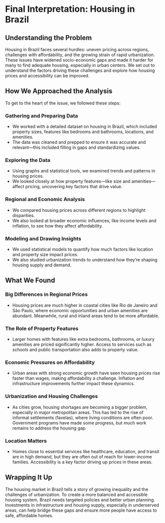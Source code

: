 # Final Interpretation: Housing in Brazil

## Understanding the Problem
Housing in Brazil faces several hurdles: uneven pricing across regions, challenges with affordability, and the growing strain of rapid urbanization. These issues have widened socio-economic gaps and made it harder for many to find adequate housing, especially in urban centers. We set out to understand the factors driving these challenges and explore how housing prices and accessibility can be improved.

## How We Approached the Analysis
To get to the heart of the issue, we followed these steps:

### Gathering and Preparing Data
- We worked with a detailed dataset on housing in Brazil, which included property sizes, features like bedrooms and bathrooms, locations, and amenities.
- The data was cleaned and prepped to ensure it was accurate and relevant—this included filling in gaps and standardizing values.

### Exploring the Data
- Using graphs and statistical tools, we examined trends and patterns in housing prices.
- We looked closely at how property features—like size and amenities—affect pricing, uncovering key factors that drive value.

### Regional and Economic Analysis
- We compared housing prices across different regions to highlight disparities.
- We also looked at broader economic influences, like income levels and inflation, to see how they affect affordability.

### Modeling and Drawing Insights
- We used statistical models to quantify how much factors like location and property size impact prices.
- We also studied urbanization trends to understand how they’re shaping housing supply and demand.

## What We Found

### Big Differences in Regional Prices
- Housing prices are much higher in coastal cities like Rio de Janeiro and São Paulo, where economic opportunities and urban amenities are abundant. Meanwhile, rural and inland areas tend to be more affordable.

### The Role of Property Features
- Larger homes with features like extra bedrooms, bathrooms, or luxury amenities are priced significantly higher. Access to services such as schools and public transportation also adds to property value.

### Economic Pressures on Affordability
- Urban areas with strong economic growth have seen housing prices rise faster than wages, making affordability a challenge. Inflation and infrastructure improvements further impact these dynamics.

### Urbanization and Housing Challenges
- As cities grow, housing shortages are becoming a bigger problem, especially in major metropolitan areas. This has led to the rise of informal settlements (favelas), where living conditions are often poor. Government programs have made some progress, but much work remains to address the housing gap.

### Location Matters
- Homes close to essential services like healthcare, education, and transit are in high demand, but they are often out of reach for lower-income families. Accessibility is a key factor driving up prices in these areas.

## Wrapping It Up
The housing market in Brazil tells a story of growing inequality and the challenges of urbanization. To create a more balanced and accessible housing system, Brazil needs targeted policies and better urban planning. Investments in infrastructure and housing supply, especially in underserved areas, can help bridge these gaps and ensure more people have access to safe, affordable homes.
